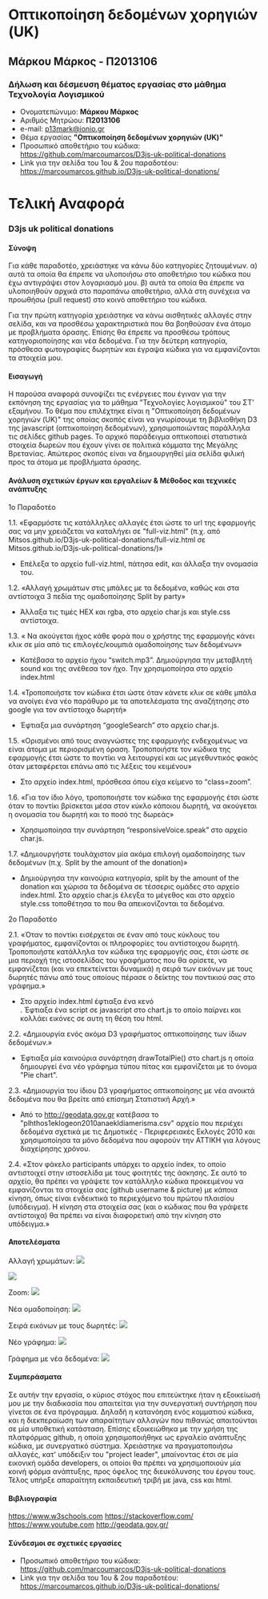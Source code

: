 # Οπτικοποίηση δεδομένων χορηγιών (UK)
## Μάρκου Μάρκος - Π2013106
### Δήλωση και δέσμευση θέματος εργασίας στο μάθημα Τεχνολογία Λογισμικού

*  Ονοματεπώνυμο: **Μάρκου Μάρκος**
*  Αριθμός Μητρώου: **Π2013106**
*  e-mail: p13mark@ionio.gr
*  Θέμα εργασίας **"Οπτικοποίηση δεδομένων χορηγιών (UK)"**
*  Προσωπικό αποθετήριο του κώδικα: https://github.com/marcoumarcos/D3js-uk-political-donations
*  Link για την σελίδα του 1ου & 2ου παραδοτέου: https://marcoumarcos.github.io/D3js-uk-political-donations/

# Τελική Αναφορά

### D3js uk political donations

#### Σύνοψη

Για κάθε παραδοτέο, χρειάστηκε να κάνω δύο κατηγορίες ζητουμένων.
α) αυτά τα οποία θα έπρεπε να υλοποιήσω στο αποθετήριο του κώδικα που έχω αντιγράψει στον λογαριασμό μου.
β) αυτά τα οποία θα έπρεπε να υλοποιηθούν αρχικά στο παραπάνω αποθετήριο, αλλά στη συνέχεια να προωθήσω (pull request) στο κοινό αποθετήριο του κώδικα.

Για την πρώτη κατηγορία χρειάστηκε να κάνω αισθητικές αλλαγές στην σελίδα, και να προσθέσω χαρακτηριστικά που θα βοηθούσαν ένα άτομο με προβλήματα όρασης. Επίσης θα έπρεπε να προσθέσω τρόπους κατηγοριοποίησης και νέα δεδομένα.
Για την δεύτερη κατηγορία, πρόσθεσα φωτογραφίες δωρητών και έγραψα κώδικα για να εμφανίζονται τα στοιχεία μου.

#### Εισαγωγή

Η παρούσα αναφορά συνοψίζει τις ενέργειες που έγιναν για την εκπόνηση της εργασίας για το μάθημα "Τεχνολογίες λογισμικού" του ΣΤ' εξαμήνου. Το θέμα που επιλέχτηκε είναι η "Οπτικοποίηση δεδομένων χορηγιών (UK)" της οποίας σκοπός είναι να γνωρίσουμε τη βιβλιοθήκη D3 της javascript (οπτικοποίηση δεδομένων), χρησιμοποιώντας παράλληλα τις σελίδες github pages. Το αρχικό παράδειγμα οπτικοποιεί στατιστικά στοιχεία δωρεών που έχουν γίνει σε πολιτικά κόμματα της Μεγάλης Βρετανίας. Απώτερος σκοπός είναι να δημιουργηθεί μία σελίδα φιλική προς τα άτομα με προβλήματα όρασης.

#### Ανάλυση σχετικών έργων και εργαλείων & Μέθοδος και τεχνικές ανάπτυξης

1ο Παραδοτέο

1.1.	«Εφαρμόστε τις κατάλληλες αλλαγές έτσι ώστε το url της εφαρμογής σας να μην χρειάζεται να καταλήγει σε "full-viz.html" (π.χ. από Mitsos.github.io/D3js-uk-political-donations/full-viz.html σε Mitsos.github.io/D3js-uk-political-donations/)»
  - Επέλεξα το αρχείο full-viz.html, πάτησα edit, και άλλαξα την ονομασία του.

1.2.	«Αλλαγή χρωμάτων στις μπάλες με τα δεδομένα, καθώς και στα αντίστοιχα 3 πεδία της ομαδοποίησης Split by party»
  - Άλλαξα τις τιμές HEX και rgba, στο αρχείο char.js και style.css αντίστοιχα.

1.3.	« Να ακούγεται ήχος κάθε φορά που ο χρήστης της εφαρμογής κάνει κλικ σε μία από τις επιλογές/κουμπιά ομαδοποίησης των δεδομένων»
  - Κατέβασα το αρχείο ήχου “switch.mp3”. Δημιούργησα την μεταβλητή sound και της ανέθεσα τον ήχο. Την χρησιμοποίησα στο αρχείο       index.html

1.4.	«Τροποποιήστε τον κώδικα έτσι ώστε όταν κάνετε κλικ σε κάθε μπάλα να ανοίγει ένα νέο παράθυρο με τα αποτελέσματα της αναζήτησης στο google για τον αντίστοιχο δωρητή»
  - Έφτιαξα μια συνάρτηση “googleSearch” στο αρχείο char.js.

1.5.	«Ορισμένοι από τους αναγνώστες της εφαρμογής ενδεχομένως να είναι άτομα με περιορισμένη όραση. Τροποποιήστε τον κώδικα της εφαρμογής έτσι ώστε το ποντίκι να λειτουργεί και ως μεγεθυντικός φακός όταν μεταφέρεται επάνω από τις λέξεις του κειμένου»
  - Στο αρχείο index.html, πρόσθεσα όπου είχα κείμενο το “class=zoom”.

1.6.	«Για τον ίδιο λόγο, τροποποιήστε τον κώδικα της εφαρμογής έτσι ώστε όταν το ποντίκι βρίσκεται μέσα στον κύκλο κάποιου δωρητή, να ακούγεται η ονομασία του δωρητή και το ποσό της δωρεάς»
  - Χρησιμοποίησα την συνάρτηση “responsiveVoice.speak” στο αρχείο char.js.

1.7.	«Δημιουργήστε τουλάχιστον μία ακόμα επιλογή ομαδοποίησης των δεδομένων (π.χ. Split by the amount of the donation)»
  - Δημιούργησα την καινούρια κατηγορία, split by the amount of the donation και χώρισα τα δεδομένα σε τέσσερις ομάδες στο αρχείο  index.html. Στο αρχείο char.js έλεγξα το μέγεθος και στο αρχείο style.css τοποθέτησα το που θα απεικονίζονται τα δεδομένα.
  
2ο Παραδοτέο
  
2.1. «Όταν το ποντίκι εισέρχεται σε έναν από τους κύκλους του γραφήματος, εμφανίζονται οι πληροφορίες του αντίστοιχου δωρητή. Τροποποιήστε κατάλληλα τον κώδικα της εφαρμογής σας, έτσι ώστε σε μια περιοχή της ιστοσελίδας του γραφήματος που θα ορίσετε, να εμφανίζεται (και να επεκτείνεται δυναμικά) η σειρά των εικόνων με τους δωρητές πάνω από τους οποίους πέρασε ο δείκτης του ποντικιού σας στο γράφημα.»
  - Στο αρχείο index.html έφτιαξα ένα κενό <div id="mouse-visits"></div>. Έφτιαξα ένα script σε javascript στο chart.js το οποίο παίρνει και κολλάει εικόνες σε αυτη τη θέση του html.

2.2. «Δημιουργία ενός ακόμα D3 γραφήματος οπτικοποίησης των ίδιων δεδομένων.»
  - Έφτιαξα μία καινούρια συνάρτηση drawTotalPie() στο chart.js η οποία δημιουργεί ένα νέο γράφημα τύπου πίτας και εμφανίζεται με το όνομα "Pie chart".
 
2.3. «Δημιουργία του ίδιου D3 γραφήματος οπτικοποίησης με νέα ανοικτά δεδομένα που θα βρείτε από επίσημη Στατιστική Αρχή.»
  - Από το http://geodata.gov.gr κατέβασα το "plhthos1eklogeon2010anaekldiamerisma.csv" αρχείο που περιέχει δεδομένα σχετικά με τις Δημοτικές - Περιφερειακές Εκλογές 2010 και χρησιμοποίησα τα μόνο δεδομένα που αφορούν την ΑΤΤΙΚΗ για λόγους διαχείρησης χρόνου. 
 
2.4. «Στον φάκελο participants υπάρχει το αρχείο index, το οποίο αντιστοιχεί στην ιστοσελίδα με τους φοιτητές της άσκησης. Σε αυτό το αρχείο, θα πρέπει να γράψετε τον κατάλληλο κώδικα προκειμένου να εμφανίζονται τα στοιχεία σας (github username & picture) με κάποια κίνηση, όπως είναι ενδεικτικά το περιεχόμενο του πρώτου πλαισίου (υπόδειγμα). Η κίνηση στα στοιχεία σας (και ο κώδικας που θα γράψετε αντίστοιχα) θα πρέπει να είναι διαφορετική από την κίνηση στο υπόδειγμα.»

#### Αποτελέσματα

Αλλαγή χρωμάτων:
<img src="https://i.imgur.com/KcoUAzx.png"/> 

<img src="https://i.imgur.com/riwZAiS.png"/> 

Zoom:
<img src="https://i.imgur.com/TN5N1MY.png"/> 

Νέα ομαδοποίηση:
<img src="https://i.imgur.com/638KCW2.png"/> 

Σειρά εικόνων με τους δωρητές:
<img src="https://i.imgur.com/MaZIiMq.png"/> 

Νέο γράφημα:
<img src="https://i.imgur.com/swAhKiN.png"/> 

Γράφημα με νέα δεδομένα:
<img src="https://i.imgur.com/YDqNY8C.png"/> 

#### Συμπεράσματα

Σε αυτήν την εργασία, ο κύριος στόχος που επιτεύκτηκε ήταν η εξοικείωσή μου με την διαδικασία που απαιτείται για την συνεργατική συντήρηση που γίνεται σε ένα πρόγραμμα. Δηλαδή η κατανόηση ενός κομματιού κώδικα, και η διεκπεραίωση των απαραίτητων αλλαγών που πιθανώς απαιτούνται σε μία υποθετική κατάσταση. Επίσης εξοικειώθηκα με την χρήση της πλατφόρμας github, η οποία χρησιμοποιήθηκε ως εργαλείο ανάπτυξης κώδικα, με συνεργατικό σύστημα. Χρειάστηκε να πραγματοποιήσω αλλαγές, κατ' υπόδειξιν του "project leader", μπαίνοντας έτσι σε μία εικονική ομάδα developers, οι οποίοι θα πρέπει να χρησιμοποιούν μία κοινή φόρμα ανάπτυξης, προς όφελος της διευκόλυνσης του έργου τους. Τέλος υπήρξε απαραίτητη εκπαιδευτική τριβή με java, css και html.

#### Βιβλιογραφία

https://www.w3schools.com
https://stackoverflow.com/
https://www.youtube.com
http://geodata.gov.gr/

#### Σύνδεσμοι σε σχετικές εργασίες

*  Προσωπικό αποθετήριο του κώδικα: https://github.com/marcoumarcos/D3js-uk-political-donations
*  Link για την σελίδα του 1ου & 2ου παραδοτέου: https://marcoumarcos.github.io/D3js-uk-political-donations/
